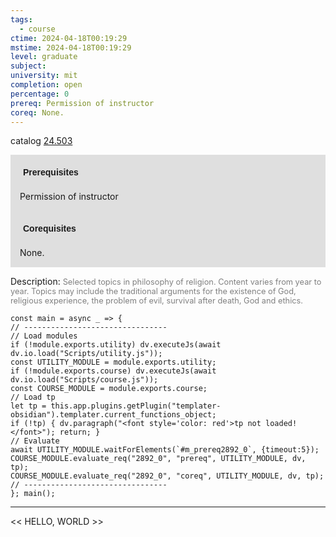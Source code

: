 ```yaml
---
tags:
  - course
ctime: 2024-04-18T00:19:29
mstime: 2024-04-18T00:19:29
level: graduate
subject: 
university: mit
completion: open
percentage: 0
prereq: Permission of instructor
coreq: None.
---
```


catalog [24.503](http://student.mit.edu/catalog/m24a.html#24.503)

<span style="display: block; padding: 15px; background-color: rgb(100, 100, 100, 0.2);"><font id="m_prereq2892_0" style="display: block; font-family: Arial, sans-serif; font-weight: bold; padding: 5px">Prerequisites</font><br><span id="prereq2892_0">Permission of instructor</span></span>
<span style="display: block; padding: 15px; background-color: rgb(100, 100, 100, 0.2);"><font id="m_coreq2892_0" style="display: block; font-family: Arial, sans-serif; font-weight: bold; padding: 5px">Corequisites</font><br><span id="coreq2892_0">None.</span></span>

<font style="">Description:</font>
<font style="color: grey; font-size: 0.8rem;">Selected topics in philosophy of religion. Content varies from year to year. Topics may include the traditional arguments for the existence of God, religious experience, the problem of evil, survival after death, God and ethics.</font>

```dataviewjs
const main = async _ => {
// --------------------------------
// Load modules
if (!module.exports.utility) dv.executeJs(await dv.io.load("Scripts/utility.js"));
const UTILITY_MODULE = module.exports.utility;
if (!module.exports.course) dv.executeJs(await dv.io.load("Scripts/course.js"));
const COURSE_MODULE = module.exports.course;
// Load tp
let tp = this.app.plugins.getPlugin("templater-obsidian").templater.current_functions_object;
if (!tp) { dv.paragraph("<font style='color: red'>tp not loaded!</font>"); return; }
// Evaluate
await UTILITY_MODULE.waitForElements(`#m_prereq2892_0`, {timeout:5});
COURSE_MODULE.evaluate_req("2892_0", "prereq", UTILITY_MODULE, dv, tp);
COURSE_MODULE.evaluate_req("2892_0", "coreq", UTILITY_MODULE, dv, tp);
// --------------------------------
}; main();
```

---

<< HELLO, WORLD >>
